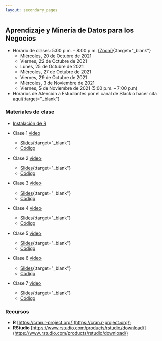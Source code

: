 ```yaml
---
layout: secondary_pages
---
```


## Aprendizaje y Minería de Datos para los Negocios


- Horario de clases:  5:00 p.m. – 8:00 p.m. [(Zoom)](https://uniandes-edu-co.zoom.us/j/86146075454){:target="_blank"}
	- Miércoles, 20 de Octubre de 2021
	- Viernes, 22 de Octubre de 2021
	- Lunes, 25 de Octubre de 2021
	- Miércoles, 27 de Octubre de 2021
	- Viernes, 29 de Octubre de 2021
	- Miércoles, 3 de Noviembre de 2021
	- Viernes, 5 de Noviembre de 2021 (5:00 p.m. – 7:00 p.m)
- Horarios de Atención a Estudiantes por el canal de Slack o  hacer cita [aqui](https://calendly.com/i-sarmiento/horarios-atencion-estudiantes){:target="_blank"}
	

### Materiales de clase

- [Instalación de  R](https://rawcdn.githack.com/ignaciomsarmiento/BDML_USCO/53fbb98c1795eaa9c826135f3e12610d3027c896/Tutorials/01_Install_R/Install_R.html)


- Clase 1 [video](https://uniandes.hosted.panopto.com/Panopto/Pages/Viewer.aspx?id=2c71fc1c-2535-4d8b-af08-adc8001a11cc)
	- [Slides](BDML_USCO/Lecture1.pdf){:target="_blank"} 
	- [Código](https://github.com/ignaciomsarmiento/BDML_USCO/blob/master/Tutorials/Clase01/01_Codigos.R)
- Clase 2 [video](https://uniandes.hosted.panopto.com/Panopto/Pages/Viewer.aspx?id=4e354b4f-450d-4ad3-93ee-adca0017eb26)
	- [Slides](BDML_USCO/Lecture02.pdf){:target="_blank"}
	- [Código](https://github.com/ignaciomsarmiento/BDML_USCO/blob/master/Tutorials/Clase02/02_Codigos.R)
- Clase 3 [video](https://uniandes.hosted.panopto.com/Panopto/Pages/Viewer.aspx?id=2437a15a-37c8-4a96-b206-adcd0023e07d)
	- [Slides](https://github.com/ignaciomsarmiento/BDML_USCO/blob/master/Lectures/Lecture03/Lecture03.pdf){:target="_blank"}
	- [Código](https://github.com/ignaciomsarmiento/BDML_USCO/blob/master/Tutorials/Clase03/03_Codigos.R)
- Clase 4 [video](https://uniandes.hosted.panopto.com/Panopto/Pages/Viewer.aspx?id=ba3f2740-ec31-4cb1-a164-adcf001a3e1a)
	- [Slides](https://github.com/ignaciomsarmiento/BDML_USCO/blob/master/Lectures/Lecture04/Lecture04.pdf){:target="_blank"}
	- [Código](https://github.com/ignaciomsarmiento/BDML_USCO/blob/master/Tutorials/Clase04/04_Codigos.R)
- Clase 5 [video](https://uniandes.hosted.panopto.com/Panopto/Pages/Viewer.aspx?id=6a651697-bd6e-42bd-be53-add10015d515)
	- [Slides](https://github.com/ignaciomsarmiento/BDML_USCO/blob/master/Lectures/Lecture05/Lecture05.pdf){:target="_blank"}
	- [Código](https://github.com/ignaciomsarmiento/BDML_USCO/blob/master/Tutorials/Clase05/05_Codigos.R)	
- Clase 6 [video](https://uniandes.hosted.panopto.com/Panopto/Pages/Viewer.aspx?id=fe9ebe52-1294-40dd-98c9-add6001c35b7)
	- [Slides](https://github.com/ignaciomsarmiento/BDML_USCO/blob/master/Lectures/Lecture06/Lecture06.pdf){:target="_blank"}
	- [Código](https://github.com/ignaciomsarmiento/BDML_USCO/blob/master/Tutorials/Clase06/06_Codigos.R)	
- Clase 7 [video]()
	- [Slides](https://github.com/ignaciomsarmiento/BDML_USCO/blob/master/Lectures/Lecture07/Lecture07.pdf){:target="_blank"}
	- [Código](https://github.com/ignaciomsarmiento/BDML_USCO/blob/master/Tutorials/Clase07/07_Codigos.R)		



### Recursos

- **R**  [https://cran.r-project.org/](https://cran.r-project.org/)
- **RStudio**  [https://www.rstudio.com/products/rstudio/download/](https://www.rstudio.com/products/rstudio/download/)

